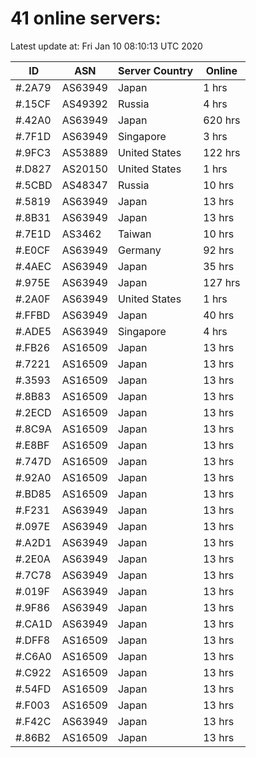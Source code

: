 # 41 online servers:

Latest update at: Fri Jan 10 08:10:13 UTC 2020

| ID | ASN | Server Country | Online |
| -- | --- | -------------- | ------ |
| #.2A79 | AS63949 | Japan | 1 hrs |
| #.15CF | AS49392 | Russia | 4 hrs |
| #.42A0 | AS63949 | Japan | 620 hrs |
| #.7F1D | AS63949 | Singapore | 3 hrs |
| #.9FC3 | AS53889 | United States | 122 hrs |
| #.D827 | AS20150 | United States | 1 hrs |
| #.5CBD | AS48347 | Russia | 10 hrs |
| #.5819 | AS63949 | Japan | 13 hrs |
| #.8B31 | AS63949 | Japan | 13 hrs |
| #.7E1D | AS3462 | Taiwan | 10 hrs |
| #.E0CF | AS63949 | Germany | 92 hrs |
| #.4AEC | AS63949 | Japan | 35 hrs |
| #.975E | AS63949 | Japan | 127 hrs |
| #.2A0F | AS63949 | United States | 1 hrs |
| #.FFBD | AS63949 | Japan | 40 hrs |
| #.ADE5 | AS63949 | Singapore | 4 hrs |
| #.FB26 | AS16509 | Japan | 13 hrs |
| #.7221 | AS16509 | Japan | 13 hrs |
| #.3593 | AS16509 | Japan | 13 hrs |
| #.8B83 | AS16509 | Japan | 13 hrs |
| #.2ECD | AS16509 | Japan | 13 hrs |
| #.8C9A | AS16509 | Japan | 13 hrs |
| #.E8BF | AS16509 | Japan | 13 hrs |
| #.747D | AS16509 | Japan | 13 hrs |
| #.92A0 | AS16509 | Japan | 13 hrs |
| #.BD85 | AS16509 | Japan | 13 hrs |
| #.F231 | AS63949 | Japan | 13 hrs |
| #.097E | AS63949 | Japan | 13 hrs |
| #.A2D1 | AS63949 | Japan | 13 hrs |
| #.2E0A | AS63949 | Japan | 13 hrs |
| #.7C78 | AS63949 | Japan | 13 hrs |
| #.019F | AS63949 | Japan | 13 hrs |
| #.9F86 | AS63949 | Japan | 13 hrs |
| #.CA1D | AS63949 | Japan | 13 hrs |
| #.DFF8 | AS16509 | Japan | 13 hrs |
| #.C6A0 | AS16509 | Japan | 13 hrs |
| #.C922 | AS16509 | Japan | 13 hrs |
| #.54FD | AS16509 | Japan | 13 hrs |
| #.F003 | AS16509 | Japan | 13 hrs |
| #.F42C | AS63949 | Japan | 13 hrs |
| #.86B2 | AS16509 | Japan | 13 hrs |

